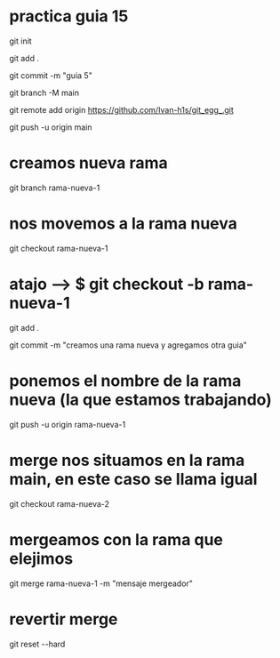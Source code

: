# practica guia 15
git init 

git add .  

git commit -m "guia 5"  

git branch -M main  

git remote add origin https://github.com/Ivan-h1s/git_egg_.git  

git push -u origin main  

# creamos nueva rama
git branch rama-nueva-1

# nos movemos a la rama nueva
git checkout rama-nueva-1  

# atajo --> $ git checkout -b rama-nueva-1
git add .  

git commit -m "creamos una rama nueva y agregamos otra guia"  

# ponemos el nombre de la rama nueva (la que estamos trabajando)
git push -u origin rama-nueva-1  

# merge nos situamos en la rama main, en este caso se llama igual 
git checkout rama-nueva-2 

# mergeamos con la rama que elejimos
git merge rama-nueva-1 -m "mensaje mergeador"  

# revertir merge
git reset --hard  

